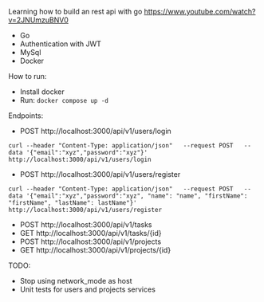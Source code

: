 Learning how to build an rest api with go https://www.youtube.com/watch?v=2JNUmzuBNV0

- Go
- Authentication with JWT
- MySql 
- Docker

How to run:
- Install docker
- Run: `docker compose up -d`

Endpoints:

- POST http://localhost:3000/api/v1/users/login

```curl --header "Content-Type: application/json"   --request POST   --data '{"email":"xyz","password":"xyz"}'   http://localhost:3000/api/v1/users/login```

- POST http://localhost:3000/api/v1/users/register

```curl --header "Content-Type: application/json"   --request POST   --data '{"email":"xyz","password":"xyz", "name": "name", "firstName": "firstName", "lastName": lastName"}'   http://localhost:3000/api/v1/users/register```


- POST http://localhost:3000/api/v1/tasks
- GET http://localhost:3000/api/v1/tasks/{id}
- POST http://localhost:3000/api/v1/projects
- GET http://localhost:3000/api/v1/projects/{id}

TODO: 
- Stop using network_mode as host
- Unit tests for users and projects services
